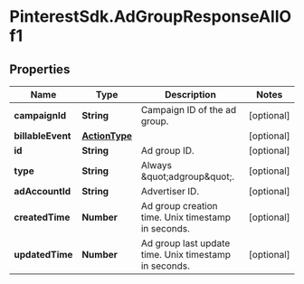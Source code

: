 # PinterestSdk.AdGroupResponseAllOf1

## Properties

Name | Type | Description | Notes
------------ | ------------- | ------------- | -------------
**campaignId** | **String** | Campaign ID of the ad group. | [optional] 
**billableEvent** | [**ActionType**](ActionType.md) |  | [optional] 
**id** | **String** | Ad group ID. | [optional] 
**type** | **String** | Always \&quot;adgroup\&quot;. | [optional] 
**adAccountId** | **String** | Advertiser ID. | [optional] 
**createdTime** | **Number** | Ad group creation time. Unix timestamp in seconds. | [optional] 
**updatedTime** | **Number** | Ad group last update time. Unix timestamp in seconds. | [optional] 


